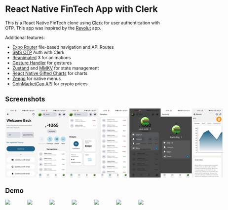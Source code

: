 # React Native FinTech App with Clerk

This is a React Native FinTech clone using [Clerk](https://go.clerk.com/tQXLCe8) for user authentication with OTP. This app was inspired by the [Revolut](https://www.revolut.com/) app.

Additional features:

- [Expo Router](https://docs.expo.dev/routing/introduction/) file-based navigation and API Routes
- [SMS OTP](https://clerk.com/docs/custom-flows/email-sms-otp?utm_source=sponsorship&utm_medium=github&utm_campaign=simong&utm_content=rn-fintech) Auth with Clerk
- [Reanimated](https://docs.swmansion.com/react-native-reanimated/) 3 for animations
- [Gesture Handler](https://docs.swmansion.com/react-native-gesture-handler/) for gestures
- [Zustand](https://zustand-demo.pmnd.rs/) and [MMKV](https://github.com/mrousavy/react-native-mmkv) for state management
- [React Native Gifted Charts](https://github.com/FaridSafi/react-native-gifted-chat) for charts
- [Zeego](https://zeego.dev/start) for native menus
- [CoinMarketCap API](https://coinmarketcap.com/api/documentation/v1/) for crypto prices

## Screenshots

<div style="display: flex; flex-direction: 'row';">
<img src="./screenshots/0.jpg" width=20%>
<img src="./screenshots/1.jpg" width=20%>
<img src="./screenshots/2.jpg" width=20%>
<img src="./screenshots/3.jpg" width=20%>
<img src="./screenshots/5.jpg" width=20%>
<img src="./screenshots/6.jpg" width=20%>
<img src="./screenshots/7.jpg" width=20%>

</div>

## Demo

<div style="display: flex; flex-direction: 'row';">
<img src="./screenshots/vid01.gif" width=30%>
<img src="./screenshots/vid1.mp4" width=30%>
<img src="./screenshots/vid2.mp4" width=30%>
<img src="./screenshots/vid3.mp4" width=30%>
<img src="./screenshots/vid4.mp4" width=30%>
<img src="./screenshots/vid5.mp4" width=30%>
<img src="./screenshots/vid6.mp4" width=30%>

</div>
